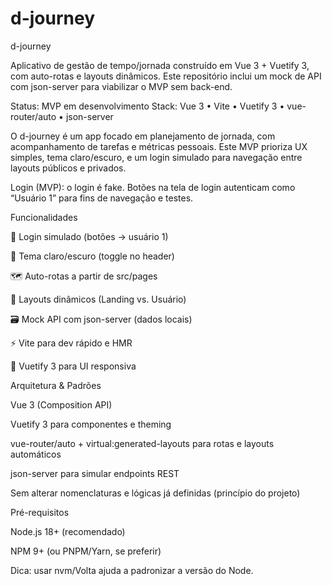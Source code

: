 # d-journey
d-journey

Aplicativo de gestão de tempo/jornada construído em Vue 3 + Vuetify 3, com auto-rotas e layouts dinâmicos. Este repositório inclui um mock de API com json-server para viabilizar o MVP sem back-end.

Status: MVP em desenvolvimento
Stack: Vue 3 • Vite • Vuetify 3 • vue-router/auto • json-server

O d-journey é um app focado em planejamento de jornada, com acompanhamento de tarefas e métricas pessoais.
Este MVP prioriza UX simples, tema claro/escuro, e um login simulado para navegação entre layouts públicos e privados.

Login (MVP): o login é fake. Botões na tela de login autenticam como “Usuário 1” para fins de navegação e testes.

Funcionalidades

🔐 Login simulado (botões → usuário 1)

🎨 Tema claro/escuro (toggle no header)

🗺️ Auto-rotas a partir de src/pages

🧩 Layouts dinâmicos (Landing vs. Usuário)

🗃️ Mock API com json-server (dados locais)

⚡ Vite para dev rápido e HMR

📱 Vuetify 3 para UI responsiva

Arquitetura & Padrões

Vue 3 (Composition API)

Vuetify 3 para componentes e theming

vue-router/auto + virtual:generated-layouts para rotas e layouts automáticos

json-server para simular endpoints REST

Sem alterar nomenclaturas e lógicas já definidas (princípio do projeto)

Pré-requisitos

Node.js 18+ (recomendado)

NPM 9+ (ou PNPM/Yarn, se preferir)

Dica: usar nvm/Volta ajuda a padronizar a versão do Node.
